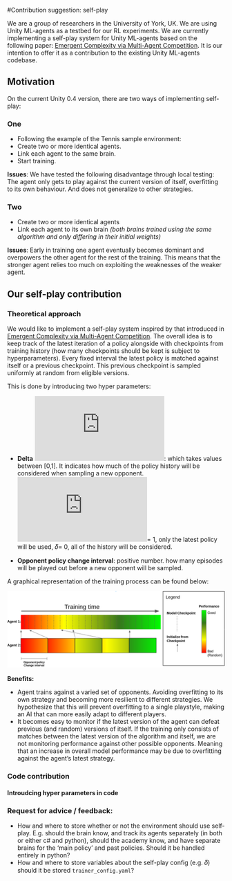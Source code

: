 #Contribution suggestion: self-play

We are a group of researchers in the University of York, UK. We are using Unity ML-agents as a testbed for our RL experiments. We are currently implementing a self-play system for Unity ML-agents based on the following paper: [Emergent Complexity via Multi-Agent Competition](https://arxiv.org/abs/1710.03748). It is our intention to offer it as a contribution to the existing Unity ML-agents codebase.  

## Motivation

On the current Unity 0.4 version, there are two ways of implementing self-play:

### One 

- Following the example of the Tennis sample environment: 
- Create two or more identical agents.
- Link each agent to the same brain.
- Start training.

**Issues**: We have tested the following disadvantage through local testing: 
The agent only gets to play against the current version of itself, overfitting to its own behaviour. And does not generalize to other strategies.

### Two

- Create two or more identical agents
- Link each agent to its own brain *(both brains trained using the same algorithm and only differing in their initial weights)*    
      
**Issues**:
Early in training one agent eventually becomes dominant and overpowers the other agent for the rest of the training. This means that the stronger agent relies too much on exploiting the weaknesses of the weaker agent.

## Our self-play contribution

### Theoretical approach

We would like to implement a self-play system inspired by that introduced in [Emergent Complexity via Multi-Agent Competition](https://arxiv.org/abs/1710.03748). The overall idea is to keep track of the latest iteration of a policy alongside with checkpoints from training history (how many checkpoints should be kept is subject to hyperparameters). Every fixed interval the latest policy is matched against itself or a previous checkpoint. This previous checkpoint is sampled uniformly at random from eligible versions.

This is done by introducing two hyper parameters:

- **Delta** ![delta](http://latex.codecogs.com/gif.latex?%5Chuge%20%5Cdelta): which takes values between [0,1]. It indicates how much of the policy history will be considered when sampling a new opponent. ![delta](http://latex.codecogs.com/gif.latex?%5Chuge%20%5Cdelta)= 1, only the latest policy will be used, 𝛿= 0, all of the history will be considered.      

- **Opponent policy change interval**: positive number. how many episodes will be played out before a new opponent will be sampled. 

A graphical representation of the training process can be found below: 

![self-play-graph](https://github.com/Danielhp95/IGGI-2018-Workshop-Unity-Self-Play-RL/blob/master/images/self-play-graph.png)  

**Benefits:**
- Agent trains against a varied set of opponents. Avoiding overfitting to its own strategy and becoming more resilient to different strategies. We hypothesize that this will prevent overfitting to a single playstyle, making an AI that can more easily adapt to different players.
- It becomes easy to monitor if the latest version of the agent can defeat previous (and random) versions of itself. If the training only consists of matches between the latest version of the algorithm and itself, we are not monitoring performance against other possible opponents. Meaning that an increase in overall model performance may be due to overfitting against the agent’s latest strategy.


### Code contribution


#### Introudcing hyper parameters in code

### Request for advice / feedback:
- How and where to store whether or not the environment should use self-play. E.g. should the brain know, and track its agents separately (in both or either c# and python), should the academy know, and have separate brains for the ‘main policy’ and past policies. Should it be handled entirely in python?
- How and where to store variables about the self-play config (e.g. 𝛿) should it be stored `trainer_config.yaml`?
